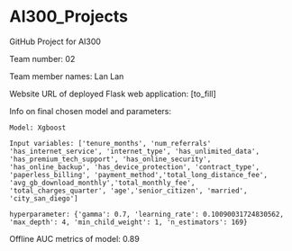 # AI300_Projects
GitHub Project for AI300

Team number: 02

Team member names: Lan Lan

Website URL of deployed Flask web application: [to_fill]

Info on final chosen model and parameters: 
    
    Model: Xgboost

    Input variables: ['tenure_months', 'num_referrals' 'has_internet_service', 'internet_type', 'has_unlimited_data', 'has_premium_tech_support', 'has_online_security', 'has_online_backup', 'has_device_protection', 'contract_type', 'paperless_billing', 'payment_method','total_long_distance_fee', 'avg_gb_download_monthly','total_monthly_fee', 'total_charges_quarter', 'age','senior_citizen', 'married', 'city_san_diego']

    hyperparameter: {'gamma': 0.7, 'learning_rate': 0.10090031724830562, 'max_depth': 4, 'min_child_weight': 1, 'n_estimators': 169}

Offline AUC metrics of model: 0.89
